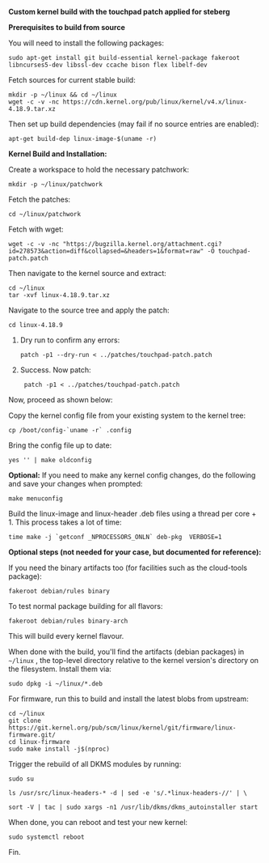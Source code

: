 **Custom kernel build with the touchpad patch applied for steberg**

**Prerequisites to build from source**

You will need to install the following packages:

    sudo apt-get install git build-essential kernel-package fakeroot libncurses5-dev libssl-dev ccache bison flex libelf-dev


Fetch sources for current stable build:

    mkdir -p ~/linux && cd ~/linux
    wget -c -v -nc https://cdn.kernel.org/pub/linux/kernel/v4.x/linux-4.18.9.tar.xz

Then set up build dependencies (may fail if no source entries are enabled):

 

    apt-get build-dep linux-image-$(uname -r)


**Kernel Build and Installation:**

Create a workspace to hold the necessary patchwork:

    mkdir -p ~/linux/patchwork

Fetch the patches:

    cd ~/linux/patchwork

Fetch with wget:

    wget -c -v -nc "https://bugzilla.kernel.org/attachment.cgi?id=278573&action=diff&collapsed=&headers=1&format=raw" -O touchpad-patch.patch

Then navigate to the kernel source and extract:

    cd ~/linux
    tar -xvf linux-4.18.9.tar.xz

Navigate to the source tree and apply the patch:

    cd linux-4.18.9

1. Dry run to confirm any errors:

       patch -p1 --dry-run < ../patches/touchpad-patch.patch

2. Success. Now patch:

        patch -p1 < ../patches/touchpad-patch.patch


Now, proceed as shown below:

Copy the kernel config file from your existing system to the kernel tree:

    cp /boot/config-`uname -r` .config

Bring the config file up to date:

    yes '' | make oldconfig


**Optional:** If you need to make any kernel config changes, do the following and save your changes when prompted:

    make menuconfig


Build the linux-image and linux-header .deb files using a thread per core + 1. This process takes a lot of time:

    time make -j `getconf _NPROCESSORS_ONLN` deb-pkg  VERBOSE=1 

**Optional steps (not needed for your case, but documented for reference):**

If you need the binary artifacts too (for facilities such as the cloud-tools package):

    fakeroot debian/rules binary

To test normal package building for all flavors:

    fakeroot debian/rules binary-arch

This will build every kernel flavour.

When done with the build, you'll find the artifacts (debian packages) in `~/linux` , the top-level directory relative to the kernel version's directory on the filesystem. Install them via:

    sudo dpkg -i ~/linux/*.deb

For firmware, run this to build and install the latest blobs from upstream:

    cd ~/linux
    git clone https://git.kernel.org/pub/scm/linux/kernel/git/firmware/linux-firmware.git/
    cd linux-firmware
    sudo make install -j$(nproc)

Trigger the rebuild of all DKMS modules by running:

    sudo su
    
    ls /usr/src/linux-headers-* -d | sed -e 's/.*linux-headers-//' | \
    
    sort -V | tac | sudo xargs -n1 /usr/lib/dkms/dkms_autoinstaller start

When done, you can reboot and test your new kernel:

    sudo systemctl reboot

Fin.




